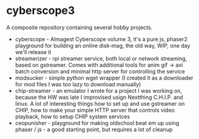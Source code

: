 # cyberscope3

A composite repository containing several hobby projects. 

* cyberscope - Almagest Cyberscope volume 3, it's a pure js, phaser2 playground for building an online disk-mag, the old way, WIP, one day we'll release it
* streamerizer - rpi streamer service, both local or network streaming, based on gstreamer. Comes with additional tools for anim gif -> avi batch conversion and minimal http server for controlling the service
* modsucker - simple python wget wrapper (I created it as a downloader for mod files I was too lazy to download manually)
* chip-streamer - an emulator I wrote for a project I was working on, because the HW was late I improvised usign Nextthing C.H.I.P. and linux. A lot of interesting things how to set up and use gstreamer on CHIP, how to make your simple HTTP server that controls video playback, how to setup CHIP system services
* ceopunisher - playground for making oldschool beat em up using phaser / js - a good starting point, but requires a lot of cleanup



